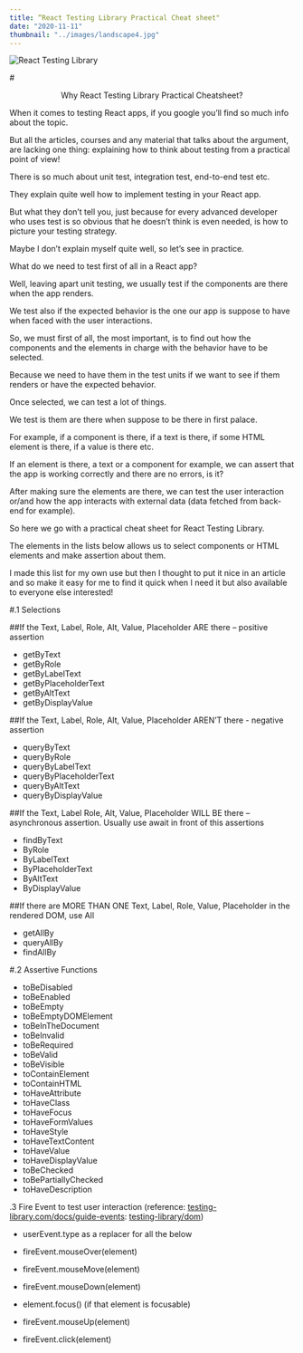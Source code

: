 ```yaml
---
title: “React Testing Library Practical Cheat sheet"
date: "2020-11-11"
thumbnail: "../images/landscape4.jpg"
---
```


![React Testing Library](../images/code9.jpg)

#<center>Why React Testing Library Practical Cheatsheet?</center>

When it comes to testing React apps, if you google you’ll find so much info about the topic.

But all the articles, courses and any material that talks about the argument, are lacking one thing: explaining how to think about testing from a practical point of view!

There is so much about unit test, integration test, end-to-end test etc.

They explain quite well how to implement testing in your React app.

But what they don’t tell you, just because for every advanced developer who uses test is so obvious that he doesn’t think is even needed, is how to picture your testing strategy.

Maybe I don’t explain myself quite well, so let’s see in practice.

What do we need to test first of all in a React app?

Well, leaving apart unit testing, we usually test if the components are there when the app renders.

We test also if the expected behavior is the one our app is suppose to have when faced with the user interactions.

So, we must first of all, the most important, is to find out how the components and the elements in charge with the behavior have to be selected.

Because we need to have them in the test units if we want to see if them renders or have the expected behavior.

Once selected, we can test a lot of things.

We test is them are there when suppose to be there in first palace.

For example, if a component is there, if a text is there, if some HTML element is there, if a value is there etc.

If an element is there, a text or a component for example, we can assert that the app is working correctly and there are no errors, is it?

After making sure the elements are there, we can test the user interaction or/and how the app interacts with external data (data fetched from back-end for example).

So here we go with a practical cheat sheet for React Testing Library.

The elements in the lists below allows us to select components or HTML elements and make assertion about them.

I made this list for my own use but then I thought to put it nice in an article and so make it easy for me to find it quick when I need it but also available to everyone else interested!

#.1 Selections

##If the Text, Label, Role, Alt, Value, Placeholder ARE there – positive assertion

- getByText
- getByRole
- getByLabelText
- getByPlaceholderText
- getByAltText
- getByDisplayValue

##If the Text, Label, Role, Alt, Value, Placeholder AREN’T there - negative assertion

- queryByText
- queryByRole
- queryByLabelText
- queryByPlaceholderText
- queryByAltText
- queryByDisplayValue

##If the Text, Label Role, Alt, Value, Placeholder WILL BE there – asynchronous assertion. Usually use await in front of this assertions

- findByText
- ByRole
- ByLabelText
- ByPlaceholderText
- ByAltText
- ByDisplayValue

##If there are MORE THAN ONE Text, Label, Role, Value, Placeholder in the rendered DOM, use All

- getAllBy
- queryAllBy
- findAllBy

#.2 Assertive Functions

- toBeDisabled
- toBeEnabled
- toBeEmpty
- toBeEmptyDOMElement
- toBeInTheDocument
- toBeInvalid
- toBeRequired
- toBeValid
- toBeVisible
- toContainElement
- toContainHTML
- toHaveAttribute
- toHaveClass
- toHaveFocus
- toHaveFormValues
- toHaveStyle
- toHaveTextContent
- toHaveValue
- toHaveDisplayValue
- toBeChecked
- toBePartiallyChecked
- toHaveDescription

.3 Fire Event to test user interaction (reference: <a href="https://testing-library.com/docs/guide-events, all supported events" target="_blank">testing-library.com/docs/guide-events</a>: <a href="https://github.com/testing-library/dom-testing-library/blob/master/src/event-map.js" target="_blank">testing-library/dom</a>)

- userEvent.type as a replacer for all the below

- fireEvent.mouseOver(element)
- fireEvent.mouseMove(element)
- fireEvent.mouseDown(element)
- element.focus() (if that element is focusable)
- fireEvent.mouseUp(element)
- fireEvent.click(element)
